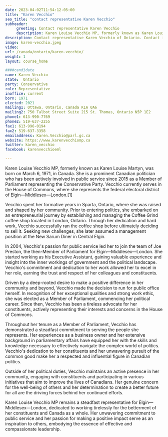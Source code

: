 ```yaml
---
date: 2023-04-02T11:54:12-05:00
title: "Karen Vecchio"
seo_title: "contact representative Karen Vecchio"
subheader:
     greeting: Contact representative Karen Vecchio
     description: Karen Louise Vecchio MP, formerly known as Karen Louise Martyn, was born on March 6, 1971, in Canada.
description: Contact representative Karen Vecchio of Ontario. Contact information for Karen Vecchio includes email address, phone number, and mailing address.
image: karen-vecchio.jpeg
video:
url: /canada/ontario/karen-vecchio/
weight: 1
layout: course_home

####candidate
name: Karen Vecchio
state:	Ontario
party: Conservative
role: Representative
inoffice: current
born: 1971
elected: 2021
mailing1: Ottawa, Ontario, Canada K1A 0A6
mailing2: 750 Talbot Street Suite 215 St. Thomas, Ontario N5P 1E2
phone1: 613-990-7769
phone2: 519-637-2255
fax1: 613-996-0194
fax2: 519-637-3358
emailaddress: Karen.Vecchio@parl.gc.ca
website: https://www.karenvecchiomp.ca
twitter: karen_vecchio
facebook: karenvecchioeml

---
```


Karen Louise Vecchio MP, formerly known as Karen Louise Martyn, was born on March 6, 1971, in Canada. She is a prominent Canadian politician who has been actively involved in public service since 2015 as a Member of Parliament representing the Conservative Party. Vecchio currently serves in the House of Commons, where she represents the federal electoral district of Elgin—Middlesex—London.[1]

Vecchio spent her formative years in Sparta, Ontario, where she was raised and shaped by her community. Prior to entering politics, she embarked on an entrepreneurial journey by establishing and managing the Coffee Grind coffee shop located in London, Ontario. Through her dedication and hard work, Vecchio successfully ran the coffee shop before ultimately deciding to sell it. Seeking new challenges, she later assumed a management position at the New Sarum Diner in Central Elgin.

In 2004, Vecchio's passion for public service led her to join the team of Joe Preston, the then-Member of Parliament for Elgin—Middlesex—London. She started working as his Executive Assistant, gaining valuable experience and insight into the inner workings of government and the political landscape. Vecchio's commitment and dedication to her work allowed her to excel in her role, earning the trust and respect of her colleagues and constituents.

Driven by a deep-rooted desire to make a positive difference in her community and beyond, Vecchio made the decision to run for public office herself. In recognition of her exceptional qualities and strong work ethic, she was elected as a Member of Parliament, commencing her political career. Since then, Vecchio has been a tireless advocate for her constituents, actively representing their interests and concerns in the House of Commons.

Throughout her tenure as a Member of Parliament, Vecchio has demonstrated a steadfast commitment to serving the people she represents. Her experiences as a business owner and her extensive background in parliamentary affairs have equipped her with the skills and knowledge necessary to effectively navigate the complex world of politics. Vecchio's dedication to her constituents and her unwavering pursuit of the common good make her a respected and influential figure in Canadian politics.

Outside of her political duties, Vecchio maintains an active presence in her community, engaging with constituents and participating in various initiatives that aim to improve the lives of Canadians. Her genuine concern for the well-being of others and her determination to create a better future for all are the driving forces behind her continued efforts.

Karen Louise Vecchio MP remains a steadfast representative for Elgin—Middlesex—London, dedicated to working tirelessly for the betterment of her constituents and Canada as a whole. Her unwavering commitment to public service and her passion for making a positive impact serve as an inspiration to others, embodying the essence of effective and compassionate leadership.
